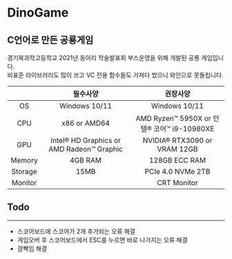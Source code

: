 # DinoGame
C언어로 만든 공룡게임
--------
경기북과학고등학교 2021년 동아리 학술발표회 부스운영을 위해 개발된 공룡 게임입니다.<br>
비표준 라이브러리도 많이 쓰고 VC 전용 함수들도 가져다 썼으니 와인으로 못돌립니다.

||필수사양|권장사양|
|:---:|:---:|:---:|
|OS|Windows 10/11|Windows 10/11|
|CPU|x86 or AMD64|AMD Ryzen™ 5950X or 인텔® 코어™ i9-10980XE|
|GPU|Intel® HD Graphics or AMD Radeon™ Graphic|NVIDIA® RTX3090 or VRAM 12GB|
|Memory|4GB RAM|128GB ECC RAM|
|Storage|15MB|PCIe 4.0 NVMe 2TB|
|Monitor||CRT Monitor|

## Todo
---------
* 스코어보드에 스코어가 2개 추가되는 오류 해결
* 게임오버 후 스코어보드에서 ESC를 누르면 바로 나가지는 오류 해결
* 깜빡임 해결

